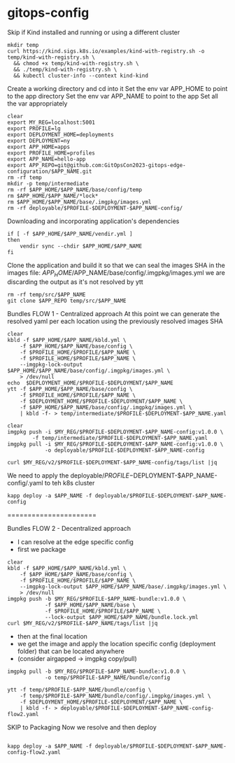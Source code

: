 # gitops-config

Skip if Kind installed and running or using a different cluster
```shell
mkdir temp
curl https://kind.sigs.k8s.io/examples/kind-with-registry.sh -o temp/kind-with-registry.sh \
  && chmod +x temp/kind-with-registry.sh \
  && ./temp/kind-with-registry.sh \
  && kubectl cluster-info --context kind-kind
```

Create a working directory and cd into it
Set the env var APP_HOME to point to the app directory
Set the env var APP_NAME to point to the app
Set all the var appropriately

```shell
clear
export MY_REG=localhost:5001
export PROFILE=lg
export DEPLOYMENT_HOME=deployments
export DEPLOYMENT=ny
export APP_HOME=apps
export PROFILE_HOME=profiles
export APP_NAME=hello-app
export APP_REPO=git@github.com:GitOpsCon2023-gitops-edge-configuration/$APP_NAME.git
rm -rf temp
mkdir -p temp/intermediate
rm -rf $APP_HOME/$APP_NAME/base/config/temp
rm $APP_HOME/$APP_NAME/*lock*
rm $APP_HOME/$APP_NAME/base/.imgpkg/images.yml
rm -rf deployable/$PROFILE-$DEPLOYMENT-$APP_NAME-config/
```

Downloading and incorporating application's dependencies
``` shell
if [ -f $APP_HOME/$APP_NAME/vendir.yml ] 
then
    vendir sync --chdir $APP_HOME/$APP_NAME
fi
```

Clone the application and build it so that we can seal the images SHA 
in the images file:  $APP_HOME/$APP_NAME/base/config/.imgpkg/images.yml
we are discarding the output as it's not resolved by ytt
```shell
rm -rf temp/src/$APP_NAME
git clone $APP_REPO temp/src/$APP_NAME
```

Bundles FLOW 1 - Centralized approach
At this point we can generate the resolved yaml per each location using
the previously resolved images SHA
```shell
clear
kbld -f $APP_HOME/$APP_NAME/kbld.yml \
    -f $APP_HOME/$APP_NAME/base/config \
    -f $PROFILE_HOME/$PROFILE/$APP_NAME \
    -f $PROFILE_HOME/$PROFILE/$APP_NAME \
    --imgpkg-lock-output $APP_HOME/$APP_NAME/base/config/.imgpkg/images.yml \
    > /dev/null
echo  $DEPLOYMENT_HOME/$PROFILE-$DEPLOYMENT/$APP_NAME
ytt -f $APP_HOME/$APP_NAME/base/config \
    -f $PROFILE_HOME/$PROFILE/$APP_NAME \
    -f $DEPLOYMENT_HOME/$PROFILE-$DEPLOYMENT/$APP_NAME \
    -f $APP_HOME/$APP_NAME/base/config/.imgpkg/images.yml \
    | kbld -f- > temp/intermediate/$PROFILE-$DEPLOYMENT-$APP_NAME.yaml

clear
imgpkg push -i $MY_REG/$PROFILE-$DEPLOYMENT-$APP_NAME-config:v1.0.0 \
        -f temp/intermediate/$PROFILE-$DEPLOYMENT-$APP_NAME.yaml
imgpkg pull -i $MY_REG/$PROFILE-$DEPLOYMENT-$APP_NAME-config:v1.0.0 \
            -o deployable/$PROFILE-$DEPLOYMENT-$APP_NAME-config        
        
curl $MY_REG/v2/$PROFILE-$DEPLOYMENT-$APP_NAME-config/tags/list |jq
```
We need to apply the deployable/$PROFILE-$DEPLOYMENT-$APP_NAME-config/.yaml 
to teh k8s cluster
```shell
kapp deploy -a $APP_NAME -f deployable/$PROFILE-$DEPLOYMENT-$APP_NAME-config
```

======================

Bundles FLOW 2 - Decentralized approach 
- I can resolve at the edge specific config
- first we package
```shell
clear
kbld -f $APP_HOME/$APP_NAME/kbld.yml \
    -f $APP_HOME/$APP_NAME/base/config \
    -f $PROFILE_HOME/$PROFILE/$APP_NAME \
    --imgpkg-lock-output $APP_HOME/$APP_NAME/base/.imgpkg/images.yml \
    > /dev/null
imgpkg push -b $MY_REG/$PROFILE-$APP_NAME-bundle:v1.0.0 \
            -f $APP_HOME/$APP_NAME/base \
            -f $PROFILE_HOME/$PROFILE/$APP_NAME \
            --lock-output $APP_HOME/$APP_NAME/bundle.lock.yml
curl $MY_REG/v2/$PROFILE-$APP_NAME/tags/list |jq
```
- then at the final location
- we get the image and apply the location specific config (deployment folder) that can be located anywhere
- (consider airgapped -> imgpkg copy/pull)
```shell
imgpkg pull -b $MY_REG/$PROFILE-$APP_NAME-bundle:v1.0.0 \
            -o temp/$PROFILE-$APP_NAME/bundle/config
            
ytt -f temp/$PROFILE-$APP_NAME/bundle/config \
    -f temp/$PROFILE-$APP_NAME/bundle/config/.imgpkg/images.yml \
    -f $DEPLOYMENT_HOME/$PROFILE-$DEPLOYMENT/$APP_NAME \
    | kbld -f- > deployable/$PROFILE-$DEPLOYMENT-$APP_NAME-config-flow2.yaml
```
SKIP to Packaging
Now we resolve and then deploy
```shell

kapp deploy -a $APP_NAME -f deployable/$PROFILE-$DEPLOYMENT-$APP_NAME-config-flow2.yaml
```